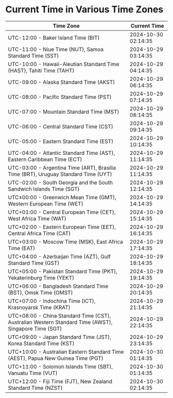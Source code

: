 # Current Time in Various Time Zones

| Time Zone | Current Time |
|-----------|--------------|
| UTC-12:00 - Baker Island Time (BIT) | 2024-10-30 02:14:35 |
| UTC-11:00 - Niue Time (NUT), Samoa Standard Time (SST) | 2024-10-29 03:14:35 |
| UTC-10:00 - Hawaii-Aleutian Standard Time (HAST), Tahiti Time (TAHT) | 2024-10-29 04:14:35 |
| UTC-09:00 - Alaska Standard Time (AKST) | 2024-10-29 06:14:35 |
| UTC-08:00 - Pacific Standard Time (PST) | 2024-10-29 07:14:35 |
| UTC-07:00 - Mountain Standard Time (MST) | 2024-10-29 08:14:35 |
| UTC-06:00 - Central Standard Time (CST) | 2024-10-29 09:14:35 |
| UTC-05:00 - Eastern Standard Time (EST) | 2024-10-29 10:14:35 |
| UTC-04:00 - Atlantic Standard Time (AST), Eastern Caribbean Time (ECT) | 2024-10-29 11:14:35 |
| UTC-03:00 - Argentina Time (ART), Brasília Time (BRT), Uruguay Standard Time (UYT) | 2024-10-29 11:14:35 |
| UTC-02:00 - South Georgia and the South Sandwich Islands Time (SGT) | 2024-10-29 12:14:35 |
| UTC±00:00 - Greenwich Mean Time (GMT), Western European Time (WET) | 2024-10-29 14:14:35 |
| UTC+01:00 - Central European Time (CET), West Africa Time (WAT) | 2024-10-29 15:14:35 |
| UTC+02:00 - Eastern European Time (EET), Central Africa Time (CAT) | 2024-10-29 16:14:35 |
| UTC+03:00 - Moscow Time (MSK), East Africa Time (EAT) | 2024-10-29 17:14:35 |
| UTC+04:00 - Azerbaijan Time (AZT), Gulf Standard Time (GST) | 2024-10-29 18:14:35 |
| UTC+05:00 - Pakistan Standard Time (PKT), Yekaterinburg Time (YEKT) | 2024-10-29 19:14:35 |
| UTC+06:00 - Bangladesh Standard Time (BST), Omsk Time (OMST) | 2024-10-29 20:14:35 |
| UTC+07:00 - Indochina Time (ICT), Krasnoyarsk Time (KRAT) | 2024-10-29 21:14:35 |
| UTC+08:00 - China Standard Time (CST), Australian Western Standard Time (AWST), Singapore Time (SGT) | 2024-10-29 22:14:35 |
| UTC+09:00 - Japan Standard Time (JST), Korea Standard Time (KST) | 2024-10-29 23:14:35 |
| UTC+10:00 - Australian Eastern Standard Time (AEST), Papua New Guinea Time (PGT) | 2024-10-30 01:14:35 |
| UTC+11:00 - Solomon Islands Time (SBT), Vanuatu Time (VUT) | 2024-10-30 01:14:35 |
| UTC+12:00 - Fiji Time (FJT), New Zealand Standard Time (NZST) | 2024-10-30 02:14:35 |
